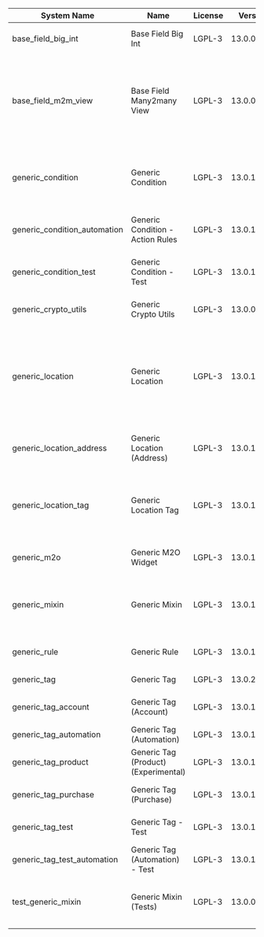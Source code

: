 | System Name | Name | License | Version | Summary | Price |
|---|---|---|---|---|---|
| base_field_big_int | Base Field Big Int | LGPL-3 | 13.0.0.2.0 | BigInt field implementation for Odoo |  |
| base_field_m2m_view | Base Field Many2many View | LGPL-3 | 13.0.0.2.0 | Adds Many2manyView field implementation for Odoo. Useful in cases when m2m relation computed via Postgresql View |  |
| generic_condition | Generic Condition | LGPL-3 | 13.0.1.7.0 | Create generic conditions on which you         can program some logic in Odoo objects |  |
| generic_condition_automation | Generic Condition - Action Rules | LGPL-3 | 13.0.1.1.1 | Generic Conditions (Integration with Action Rules) |  |
| generic_condition_test | Generic Condition - Test | LGPL-3 | 13.0.1.5.0 | Generic Conditions - Tests (do not install manualy) |  |
| generic_crypto_utils | Generic Crypto Utils | LGPL-3 | 13.0.0.1.0 | Technical utils to add encryption to other addons |  |
| generic_location | Generic Location | LGPL-3 | 13.0.1.5.0 | Allows you to make an abstract description of the         objects location relative to the general location         (for example: house3 -> office5 -> room2 -> table5) |  |
| generic_location_address | Generic Location (Address) | LGPL-3 | 13.0.1.2.0 | Generic Location (Add address fields to *Generic Locations*) |  |
| generic_location_tag | Generic Location Tag | LGPL-3 | 13.0.1.2.0 | This addon provides integration betwen *Generic         Location* and *Generic Tag* addons |  |
| generic_m2o | Generic M2O Widget | LGPL-3 | 13.0.1.3.0 | Generic Many2one widget |  |
| generic_mixin | Generic Mixin | LGPL-3 | 13.0.1.19.0 | Technical module with generic mixins, that may help to build other modules |  |
| generic_rule | Generic Rule | LGPL-3 | 13.0.1.1.1 | Adds new top-level menu 'rules' |  |
| generic_tag | Generic Tag | LGPL-3 | 13.0.2.2.0 | Generic tag management. |  |
| generic_tag_account | Generic Tag (Account) | LGPL-3 | 13.0.1.2.0 | Generic tag integration with account addon |  |
| generic_tag_automation | Generic Tag (Automation) | LGPL-3 | 13.0.1.1.1 |  |  |
| generic_tag_product | Generic Tag (Product) (Experimental) | LGPL-3 | 13.0.1.2.0 | Generic tag integration with product addon |  |
| generic_tag_purchase | Generic Tag (Purchase) | LGPL-3 | 13.0.1.2.0 | Generic tag integration with purchase addon |  |
| generic_tag_test | Generic Tag - Test | LGPL-3 | 13.0.1.4.0 | Generic Tag - Tests (do not install manualy) |  |
| generic_tag_test_automation | Generic Tag (Automation) - Test | LGPL-3 | 13.0.1.1.0 |  |  |
| test_generic_mixin | Generic Mixin (Tests) | LGPL-3 | 13.0.0.5.0 | Technical module that have to be used to test Generic Mixin module |  |
